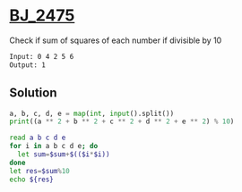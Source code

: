 # [BJ_2475](https://acmicpc.net/problem/2475)

Check if sum of squares of each number if divisible by 10

```txt
Input: 0 4 2 5 6
Output: 1
```

## Solution

```py
a, b, c, d, e = map(int, input().split())
print((a ** 2 + b ** 2 + c ** 2 + d ** 2 + e ** 2) % 10)
```

```sh
read a b c d e
for i in a b c d e; do
  let sum=$sum+$(($i*$i))
done
let res=$sum%10
echo ${res}
```
